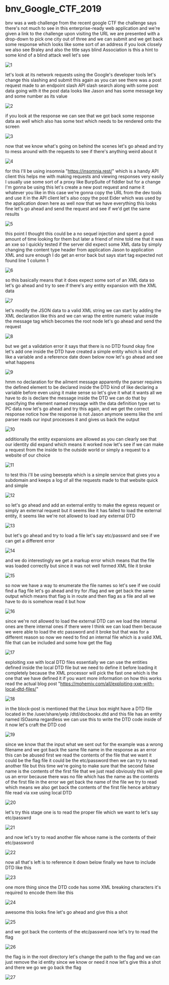 # bnv_Google_CTF_2019
bnv was a web challenge from the recent google CTF the challenge says there's not much to see in this enterprise-ready web application 
and we're given a link to the challenge upon visiting the URL we are presented with a drop-down to pick one city out of three and we can 
submit and we get back some response which looks like some sort of an address if you look closely we also see Braley and also the title 
says blind Association is this a hint to some kind of a blind attack well let's see

![1](https://user-images.githubusercontent.com/44733558/83204188-21ca2c80-a143-11ea-96c3-61c6b86ba506.PNG)

let's look at its network requests using the Google's developer tools let's change this slashing and submit this again as you can see there was a post request made to an endpoint slash API slash search along with some post data
going with it the post data looks like Jason and has some message key and some number as its value

![2](https://user-images.githubusercontent.com/44733558/83205753-58a24180-a147-11ea-9659-1f1004682e51.PNG)

if you look at the response we can see that we got back some response data as well which also has some text which needs to be rendered onto the screen

![3](https://user-images.githubusercontent.com/44733558/83205932-b59df780-a147-11ea-8afe-cba3c26e27f4.PNG)

now that we know what's going on behind the scenes let's go ahead and try to mess around with the requests to see if there's anything weird about it

![4](https://user-images.githubusercontent.com/44733558/83205981-d403f300-a147-11ea-8309-49fe28cc8998.PNG)

for this I'll be using insomnia "https://insomnia.rest/" which is a handy API client this helps me with making requests and viewing responses very easily I usually use some sort of a proxy like BurpSuite of fiddler but for a change I'm gonna be using this let's create a new post request and name it whatever you like in this case we're gonna copy the URL from the dev tools and use it in the API client let's also copy the post Eider which was used by the application down here as well now that we have everything this looks fine let's go ahead and send the request and see if we'd get the same results 

![5](https://user-images.githubusercontent.com/44733558/83206339-8e93f580-a148-11ea-9496-403655aa96b3.PNG)

this point I thought this could be a no sequel injection and spent a good amount of time looking for them but later a friend of mine told me that it was an xxe so I quickly tested if the server did expect some XML data by simply changing the content type header from application Jason to application XML and sure enough I do get an error back but says start tag expected not found line 1 column 1

![6](https://user-images.githubusercontent.com/44733558/83206604-25f94880-a149-11ea-99c4-3a22aef46288.PNG)

so this basically means that it does expect some sort of an XML data so let's go ahead and try to see if there's any entity expansion  with the XML data 

![7](https://user-images.githubusercontent.com/44733558/83206836-ab7cf880-a149-11ea-890c-e54fe96e7587.PNG)

let's modify the JSON data to a valid XML string we can start by adding the XML declaration like this and we can wrap the entire numeric value inside the message tag which becomes the root node let's go ahead and send the request

![8](https://user-images.githubusercontent.com/44733558/83207027-26461380-a14a-11ea-8ddd-716bc03d3d48.PNG)

but we get a validation error it says that there is no DTD found okay fine let's add one inside the DTD have created a simple entity which is kind of like a variable and a reference date down below now let's go ahead and see what happens

![9](https://user-images.githubusercontent.com/44733558/83207214-82a93300-a14a-11ea-9975-977ab975679b.PNG)

hmm no declaration for the ailment message apparently the parser requires the defined element to be declared inside the DTD kind of like declaring a variable before even using it make sense so let's give it what it wants all we have to do is declare the message inside the DTD we can do that by specifying the element named message with the data definition type set to PC data now let's go ahead and try this again, and we get the correct response notice how the response is not Jason anymore seems like the xml parser reads our input processes it and gives us back the output

![10](https://user-images.githubusercontent.com/44733558/83207445-1f6bd080-a14b-11ea-8378-f30f0afb24e5.PNG)
 
additionally the entity expansions are allowed as you can clearly see that our identity did expand which means it worked now let's see if we can make a request from the inside to the outside world or simply a request to a website of our choice
  
![11](https://user-images.githubusercontent.com/44733558/83207485-3b6f7200-a14b-11ea-8133-c7bf5ee5deb6.PNG)
  
to test this i'll be using beesepta which is a simple service that gives you a subdomain and keeps a log of all the requests made to that website quick and simple
  
![12](https://user-images.githubusercontent.com/44733558/83207552-60fc7b80-a14b-11ea-976f-fe8d09fa8bb2.PNG)
  
so let's go ahead and add an external entity to make the egress request or simply an external request but it seems like it has failed to load the external entity,  it seems like we're not allowed to load any external DTD
    
![13](https://user-images.githubusercontent.com/44733558/83208869-c1d98300-a14e-11ea-8e60-bef526d963b9.PNG)
    
but let's go ahead and try to load a file let's say etc/passwrd and see if we can get a different error

![14](https://user-images.githubusercontent.com/44733558/83208519-d6694b80-a14d-11ea-9a7e-93fe6fa100ce.PNG)

and we do interestingly we get a markup error which means that the file was loaded correctly but since it was not well formed XML file it broke

![15](https://user-images.githubusercontent.com/44733558/83208530-db2dff80-a14d-11ea-92a2-00dcfad37a6f.PNG)

so now we have a way to enumerate the file names so let's see if we could find a flag file let's go ahead and try for /flag and we get back the same output which means that flag is in route and then flag as a file and all we have to do is somehow read it but how

![16](https://user-images.githubusercontent.com/44733558/83208533-dd905980-a14d-11ea-8b37-051a01cab09b.PNG)

since we're not allowed to load the external DTD can we load the internal ones are there internal ones if there were I think we can load them because we were able to load the etc password and it broke but that was for a different reason so now we need to find an internal file which is a valid XML file that can be included and some how get the flag

![17](https://user-images.githubusercontent.com/44733558/83208542-dff2b380-a14d-11ea-9564-7fc13027dfb6.PNG)

exploiting xxe with local DTD files essentially we can use the entities defined inside the local DTD file but we need to define it before loading it completely because the XML processor will pick the fast one which is the one that we have defined it if you want more information on how this works read the actual blog post "https://mohemiv.com/all/exploiting-xxe-with-local-dtd-files/"

![18](https://user-images.githubusercontent.com/44733558/83208547-e2550d80-a14d-11ea-9ecd-0ebe93c9d27c.PNG)

in the block-post is mentioned that the Linux box might have a DTD file located in the
/user/share/yelp /dtd/docbookx.dtd 
and this file has an entity named ISOasma regardless we can use this to write the DTD code inside of it now let's craft the DTD cod
 
![19](https://user-images.githubusercontent.com/44733558/83208551-e54ffe00-a14d-11ea-85b7-90506c11bf88.PNG)
 
since we know that the input what we sent out for the example was a wrong filename and we got back the same file name in the response as an error this can be abused first we read the contents of the file that we want it could be the flag file it could be the etc/password then we can try to read another file but this time we're going to make sure that the second false name is the contents of the first file that we just read obviously this will give us an error because there was no file which has the name as the contents of the first file in the error we get back the name of the file we try to read which means we also get back the contents of the first file hence arbitrary file read via xxe using local DTD
 
![20](https://user-images.githubusercontent.com/44733558/83208556-e719c180-a14d-11ea-9c00-dca835771dab.PNG)
 
let's try this stage one is to read the proper file which we want to let's say etc/passwrd
  
![21](https://user-images.githubusercontent.com/44733558/83208560-eaad4880-a14d-11ea-9b1a-46b0ebda01e9.PNG)
  
and now let's try to read another file whose name is the contents of their etc/password
  
![22](https://user-images.githubusercontent.com/44733558/83208567-eda83900-a14d-11ea-92e2-36351b1d9dd9.PNG)

now all that's left is to reference it down below finally we have to include DTD like this

![23](https://user-images.githubusercontent.com/44733558/83208573-f00a9300-a14d-11ea-877d-3e77ecce8aee.PNG)

one more thing since the DTD code has some XML breaking characters it's required to encode them like this

![24](https://user-images.githubusercontent.com/44733558/83208576-f3058380-a14d-11ea-854b-6aa19dbafe59.PNG)

awesome this looks fine let's go ahead and give this a shot

![25](https://user-images.githubusercontent.com/44733558/83208583-f567dd80-a14d-11ea-9b15-1eca90f6b64d.PNG)

and we got back the contents of the etc/passwrd now let's try to read the flag

![26](https://user-images.githubusercontent.com/44733558/83208587-f862ce00-a14d-11ea-9371-9ac36cc4612a.PNG)

the flag is in the root directory let's change the path to the flag and we can just remove the id entity since we know or need it now let's give this a shot and there we go we go back the flag

![27](https://user-images.githubusercontent.com/44733558/83208589-fac52800-a14d-11ea-869a-3170120bd16b.PNG)







































